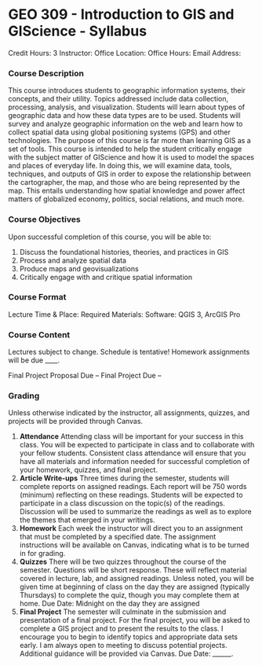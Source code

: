 # GEO 309 - Introduction to GIS and GIScience - Syllabus

Credit Hours: 3
Instructor: 
Office Location: 
Office Hours: 
Email Address: 

### Course Description

This course introduces students to geographic information systems, their concepts, and their utility. Topics addressed include data collection, processing, analysis, and visualization. Students will learn about types of geographic data and how these data types are to be used. Students will survey and analyze geographic information on the web and learn how to collect spatial data using global positioning systems (GPS) and other technologies.
The purpose of this course is far more than learning GIS as a set of tools. This course is intended to help the student critically engage with the subject matter of GIScience and how it is used to model the spaces and places of everyday life. In doing this, we will examine data, tools, techniques, and outputs of GIS in order to expose the relationship between the cartographer, the map, and those who are being represented by the map. This entails understanding how spatial knowledge and power affect matters of globalized economy, politics, social relations, and much more.

### Course Objectives

Upon successful completion of this course, you will be able to:

1. Discuss the foundational histories, theories, and practices in GIS
2. Process and analyze spatial data
3. Produce maps and geovisualizations
4. Critically engage with and critique spatial information

### Course Format

Lecture Time & Place: 
Required Materials: 
Software: QGIS 3, ArcGIS Pro

### Course Content

Lectures subject to change. Schedule is tentative!
Homework assignments will be due ____.

Final Project Proposal Due – 
Final Project Due – 

### Grading

Unless otherwise indicated by the instructor, all assignments, quizzes, and projects will be provided through Canvas.

1. **Attendance** Attending class will be important for your success in this class. You will be expected to participate in class and to collaborate with your fellow students. Consistent class attendance will ensure that you have all materials and information needed for successful completion of your homework, quizzes, and final project.
2. **Article Write-ups** Three times during the semester, students will complete reports on assigned readings. Each report will be 750 words (minimum) reflecting on these readings. Students will be expected to participate in a class discussion on the topic(s) of the readings. Discussion will be used to summarize the readings as well as to explore the themes that emerged in your writings.
3. **Homework** Each week the instructor will direct you to an assignment that must be completed by a specified date. The assignment instructions will be available on Canvas, indicating what is to be turned in for grading.
4. **Quizzes** There will be two quizzes throughout the course of the semester. Questions will be short response. These will reflect material covered in lecture, lab, and assigned readings. Unless noted, you will be given time at beginning of class on the day they are assigned (typically Thursdays) to complete the quiz, though you may complete them at home. Due Date: Midnight on the day they are assigned
5. **Final Project** The semester will culminate in the submission and presentation of a final project. For the final project, you will be asked to complete a GIS project and to present the results to the class. I encourage you to begin to identify topics and appropriate data sets early. I am always open to meeting to discuss potential projects. Additional guidance will be provided via Canvas. Due Date: ______.

